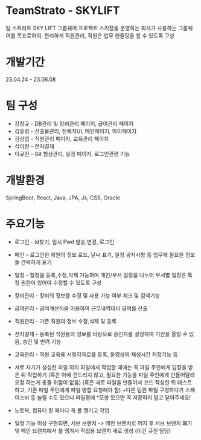 # TeamStrato - SKYLIFT
팀 스트라토 SKY LIFT 그룹웨어 프로젝트
스키장을 운영하는 회사가 사용하는 그룹웨어를 목표로하여,
편리하게 직원관리, 직원은 업무 핸들링을 할 수 있도록 구성

# 개발기간
23.04.24 - 23.06.08

# 팀 구성
- 강창규 - DB관리 및 장비관리 페이지, 급여관리 페이지
- 김유정 - 산출물관리, 전체적UI, 메인페이지, 마이페이지
- 김상엽 - 직원관리 페이지, 교육관리 페이지
- 석이현 - 전자결재
- 이규진 - Git 형상관리, 일정 페이지, 로그인관련 기능

# 개발환경
SpringBoot, React, Java, JPA,
Js, CSS, Oracle

# 주요기능
- 로그인 - Id찾기, 임시 Pwd 발송,변경, 로그인
- 메인 - 로그인한 회원의 정보 로드, 날씨 표기, 일정 공지사항 등 업무에 필요한 정보들 간략하게 표기
- 일정 - 일정을 등록,수정,삭제 가능하며 개인/부서 일정을 나누어 부서별 일정은 특정 권한이 있어야 수정할 수 있도록 구성
- 장비관리 - 장비의 정보를 수정 및 사용 가능 여부 체크 및 검색기능
- 급여관리 - 급여계산식을 이용하여 근무내역대비 급여를 산출
- 직원관리 - 기존 직원의 정보 수정,삭제 및 등록
- 전자결재 - 등록된 직원들의 정보를 바탕으로 승인자를 설정하여 기안을 올릴 수 있음, 승인 및 반려 기능
- 교육관리 - 직원 교육용 시청각자료를 등록, 동영상의 재생시간 저장기능 등




- 서로 자기가 생성한 파일 외의 파일에서 작업할 때에는 꼭 파일 주인에게 답장을 받은 뒤 작업하기
(혹은 아예 건드리지 않고, 필요한 기능을 파일 주인에게 만들어달라 요청 하는게 충돌 위험이 없음)
(혹은 새로 파일을 만들어서 코드 작성한 뒤 테스트하고, 기존 파일 주인에게 파일 병합 요청해야 함)
+다른 팀원 파일 구경하다가 스페이스바 등 눌릴 수도 있으니 파일명에 *모양 있으면 꼭 저장하지 말고 닫아주세요!

- 노트북, 컴퓨터 킬 때마다 꼭 풀 땡기고 작업

- 일정 기능 이상 구현되면, 서브 브랜치 -> 메인 브랜치로 머지 후 서브 브랜치 폐기 및 메인 브랜치에서 풀 땡겨서 작업용 브랜치 새로 생성
  (이건 규진 담당)
